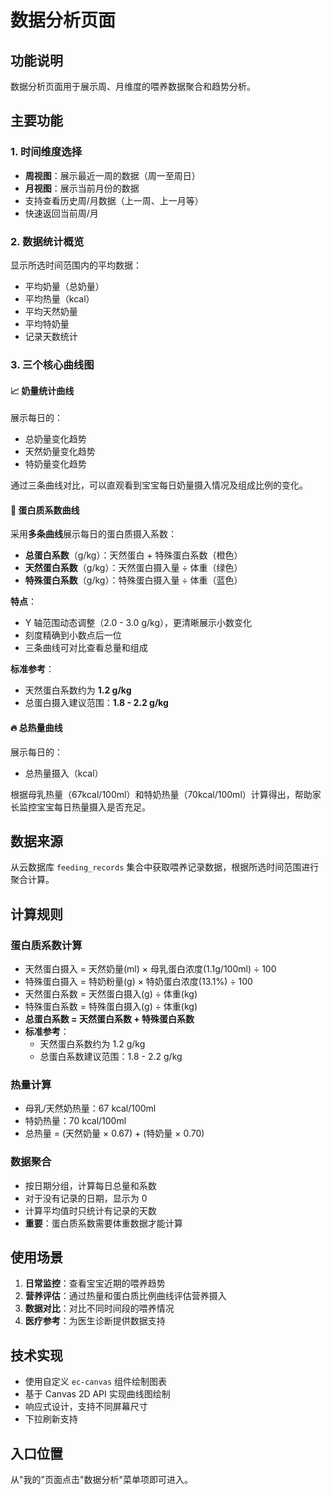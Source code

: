 # 数据分析页面

## 功能说明

数据分析页面用于展示周、月维度的喂养数据聚合和趋势分析。

## 主要功能

### 1. 时间维度选择

- **周视图**：展示最近一周的数据（周一至周日）
- **月视图**：展示当前月份的数据
- 支持查看历史周/月数据（上一周、上一月等）
- 快速返回当前周/月

### 2. 数据统计概览

显示所选时间范围内的平均数据：

- 平均奶量（总奶量）
- 平均热量（kcal）
- 平均天然奶量
- 平均特奶量
- 记录天数统计

### 3. 三个核心曲线图

#### 📈 奶量统计曲线

展示每日的：

- 总奶量变化趋势
- 天然奶量变化趋势
- 特奶量变化趋势

通过三条曲线对比，可以直观看到宝宝每日奶量摄入情况及组成比例的变化。

#### 🥛 蛋白质系数曲线

采用**多条曲线**展示每日的蛋白质摄入系数：

- **总蛋白系数**（g/kg）：天然蛋白 + 特殊蛋白系数（橙色）
- **天然蛋白系数**（g/kg）：天然蛋白摄入量 ÷ 体重（绿色）
- **特殊蛋白系数**（g/kg）：特殊蛋白摄入量 ÷ 体重（蓝色）

**特点**：

- Y 轴范围动态调整（2.0 - 3.0 g/kg），更清晰展示小数变化
- 刻度精确到小数点后一位
- 三条曲线可对比查看总量和组成

**标准参考**：

- 天然蛋白系数约为 **1.2 g/kg**
- 总蛋白摄入建议范围：**1.8 - 2.2 g/kg**

#### 🔥 总热量曲线

展示每日的：

- 总热量摄入（kcal）

根据母乳热量（67kcal/100ml）和特奶热量（70kcal/100ml）计算得出，帮助家长监控宝宝每日热量摄入是否充足。

## 数据来源

从云数据库 `feeding_records` 集合中获取喂养记录数据，根据所选时间范围进行聚合计算。

## 计算规则

### 蛋白质系数计算

- 天然蛋白摄入 = 天然奶量(ml) × 母乳蛋白浓度(1.1g/100ml) ÷ 100
- 特殊蛋白摄入 = 特奶粉量(g) × 特奶蛋白浓度(13.1%) ÷ 100
- 天然蛋白系数 = 天然蛋白摄入(g) ÷ 体重(kg)
- 特殊蛋白系数 = 特殊蛋白摄入(g) ÷ 体重(kg)
- **总蛋白系数 = 天然蛋白系数 + 特殊蛋白系数**
- **标准参考**：
  - 天然蛋白系数约为 1.2 g/kg
  - 总蛋白系数建议范围：1.8 - 2.2 g/kg

### 热量计算

- 母乳/天然奶热量：67 kcal/100ml
- 特奶热量：70 kcal/100ml
- 总热量 = (天然奶量 × 0.67) + (特奶量 × 0.70)

### 数据聚合

- 按日期分组，计算每日总量和系数
- 对于没有记录的日期，显示为 0
- 计算平均值时只统计有记录的天数
- **重要**：蛋白质系数需要体重数据才能计算

## 使用场景

1. **日常监控**：查看宝宝近期的喂养趋势
2. **营养评估**：通过热量和蛋白质比例曲线评估营养摄入
3. **数据对比**：对比不同时间段的喂养情况
4. **医疗参考**：为医生诊断提供数据支持

## 技术实现

- 使用自定义 `ec-canvas` 组件绘制图表
- 基于 Canvas 2D API 实现曲线图绘制
- 响应式设计，支持不同屏幕尺寸
- 下拉刷新支持

## 入口位置

从"我的"页面点击"数据分析"菜单项即可进入。
